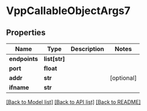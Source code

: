 # VppCallableObjectArgs7

## Properties
Name | Type | Description | Notes
------------ | ------------- | ------------- | -------------
**endpoints** | **list[str]** |  | 
**port** | **float** |  | 
**addr** | **str** |  | [optional] 
**ifname** | **str** |  | 

[[Back to Model list]](../README.md#documentation-for-models) [[Back to API list]](../README.md#documentation-for-api-endpoints) [[Back to README]](../README.md)

